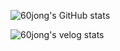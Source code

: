 ![60jong's GitHub stats](https://github-readme-stats.vercel.app/api?username=60jong&show_icon=true&theme=kacho_ga)

![60jong's velog stats](https://jongky.shop:8080/velog-stats?username=rudwhd515&refresh_token=eyJhbGciOiJIUzI1NiIsInR5cCI6IkpXVCJ9.eyJ1c2VyX2lkIjoiZTIxMTY0ZWEtNGFmYy00M2JiLTk0ZDctN2UyMjFmMTA3ZDQyIiwidG9rZW5faWQiOiJjNTIzZTQ0ZS1jMWI2LTQxMDctOGU1NS05ZWZiN2M4MTc1NTUiLCJpYXQiOjE2NzYyODg0NzAsImV4cCI6MTY3ODg4MDQ3MCwiaXNzIjoidmVsb2cuaW8iLCJzdWIiOiJyZWZyZXNoX3Rva2VuIn0.vzGYbVScfN_7ngJi8zNYsUpCqjCMKiT0xl8jlZTcqeg)
<!--
**60jong/60jong** is a ✨ _special_ ✨ repository because its `README.md` (this file) appears on your GitHub profile.

Here are some ideas to get you started:

- 🔭 I’m currently working on ...
- 🌱 I’m currently learning ...
- 👯 I’m looking to collaborate on ...
- 🤔 I’m looking for help with ...
- 💬 Ask me about ...
- 📫 How to reach me: ...
- 😄 Pronouns: ...
- ⚡ Fun fact: ...
-->
